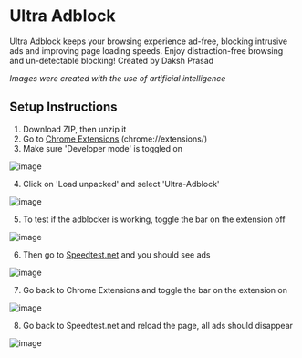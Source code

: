 # Ultra Adblock
Ultra Adblock keeps your browsing experience ad-free, blocking intrusive ads and improving page loading speeds. Enjoy distraction-free browsing and un-detectable blocking!
Created by Daksh Prasad

*Images were created with the use of artificial intelligence*

## Setup Instructions
1. Download ZIP, then unzip it
2. Go to [Chrome Extensions](chrome://extensions/) (chrome://extensions/)
3. Make sure 'Developer mode' is toggled on

![image](https://github.com/user-attachments/assets/afd1e956-be51-4b14-b6e1-54ce2a47a828)

4. Click on 'Load unpacked' and select 'Ultra-Adblock'

![image](https://github.com/user-attachments/assets/a375b152-238e-4457-83f8-f0b73946c9bd)

5. To test if the adblocker is working, toggle the bar on the extension off

![image](https://github.com/user-attachments/assets/07e12312-9bee-4ae6-9b94-74aafa719c05)

6. Then go to [Speedtest.net]([url](https://www.speedtest.net/)) and you should see ads

![image](https://github.com/user-attachments/assets/a0fefa86-8767-49ec-a014-eceb08bfead1)

7. Go back to Chrome Extensions and toggle the bar on the extension on

![image](https://github.com/user-attachments/assets/57c2cf95-7647-44a0-976a-399d9d083828)

8. Go back to Speedtest.net and reload the page, all ads should disappear

![image](https://github.com/user-attachments/assets/0fb359c6-bfcf-4d87-beda-d6401a4fe8e9)
